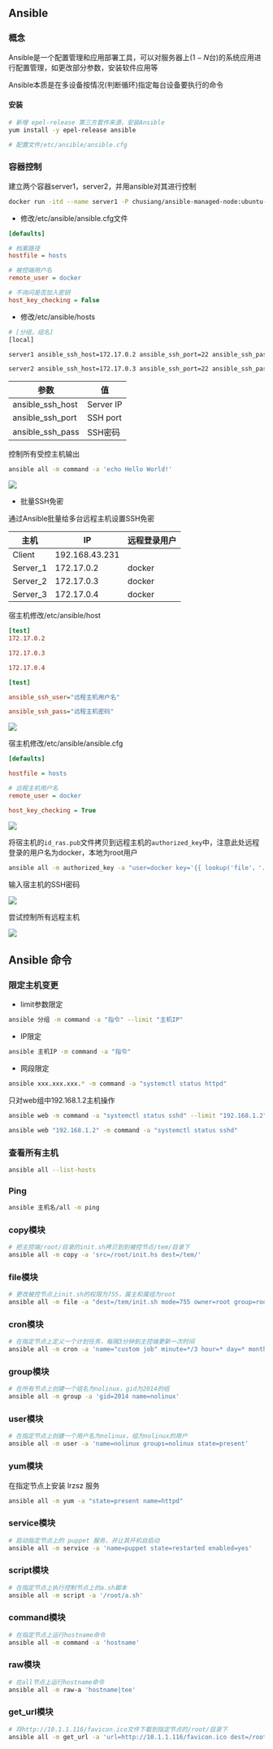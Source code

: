 <!--
 * @Description: 
 * @Version: 1.0
 * @Author: DaLao
 * @Email: dalao_li@163.com
 * @Date: 2021-03-08 09:36:50
 * @LastEditors: DaLao
 * @LastEditTime: 2022-07-01 22:33:17
-->


## Ansible



### 概念


Ansible是一个配置管理和应用部署工具，可以对服务器上($1-N$台)的系统应用进行配置管理，如更改部分参数，安装软件应用等

Ansible本质是在多设备按情况(判断循环)指定每台设备要执行的命令


#### 安装

```sh
# 新增 epel-release 第三方套件来源，安装Ansible
yum install -y epel-release ansible

# 配置文件/etc/ansible/ansible.cfg
```



### 容器控制


建立两个容器server1，server2，并用ansible对其进行控制

```sh
docker run -itd --name server1 -P chusiang/ansible-managed-node:ubuntu-14.04
```

- 修改/etc/ansible/ansible.cfg文件

```ini
[defaults]

# 档案路径
hostfile = hosts

# 被控端用户名
remote_user = docker

# 不询问是否加入密钥
host_key_checking = False
```


- 修改/etc/ansible/hosts

```sh
# [分组，组名]
[local]

server1 ansible_ssh_host=172.17.0.2 ansible_ssh_port=22 ansible_ssh_pass=docker

server2 ansible_ssh_host=172.17.0.3 ansible_ssh_port=22 ansible_ssh_pass=docker
```

| 参数             | 值        |
| ---------------- | --------- |
| ansible_ssh_host | Server IP |
| ansible_ssh_port | SSH port  |
| ansible_ssh_pass | SSH密码   |

控制所有受控主机输出

```sh
ansible all -m command -a 'echo Hello World!'
```

![](https://cdn.hurra.ltd/img/20210308100822.png)


- 批量SSH免密

通过Ansible批量给多台远程主机设置SSH免密

| 主机     | IP             | 远程登录用户 |
| -------- | -------------- | ------------ |
| Client   | 192.168.43.231 |              |
| Server_1 | 172.17.0.2     | docker       |
| Server_2 | 172.17.0.3     | docker       |
| Server_3 | 172.17.0.4     | docker       |


宿主机修改/etc/ansible/host

```ini
[test]
172.17.0.2

172.17.0.3

172.17.0.4

[test]

ansible_ssh_user="远程主机用户名"

ansible_ssh_pass="远程主机密码"
```

![](https://cdn.hurra.ltd/img/20210310120137.png)

宿主机修改/etc/ansible/ansible.cfg

```ini
[defaults]

hostfile = hosts

# 远程主机用户名
remote_user = docker

host_key_checking = True
```

![](https://cdn.hurra.ltd/img/20210310120159.png)

将宿主机的`id_ras.pub`文件拷贝到远程主机的`authorized_key`中，注意此处远程登录的用户名为docker，本地为root用户

```sh
ansible all -m authorized_key -a "user=docker key='{{ lookup('file'，'.ssh/id_ras.pub') }}'" -k
```

输入宿主机的SSH密码

![](https://cdn.hurra.ltd/img/20210310115926.png)

尝试控制所有远程主机

![](https://cdn.hurra.ltd/img/20210310100850.png)



## Ansible 命令



### 限定主机变更


- limit参数限定

```sh
ansible 分组 -m command -a "指令" --limit "主机IP"
```


- IP限定

```sh
ansible 主机IP -m command -a "指令"
```


- 网段限定

```sh
ansible xxx.xxx.xxx.* -m command -a "systemctl status httpd"
```

只对web组中192.168.1.2主机操作

```sh
ansible web -m command -a "systemctl status sshd" --limit "192.168.1.2"

ansible web "192.168.1.2" -m command -a "systemctl status sshd"
```


### 查看所有主机

```sh
ansible all --list-hosts
```


### Ping

```sh
ansible 主机名/all -m ping
```


### copy模块

```sh
# 把主控端/root/目录的init.sh拷贝到到被控节点/tem/目录下
ansible all -m copy -a 'src=/root/init.hs dest=/tem/'
```


### file模块

```sh
# 更改被控节点上init.sh的权限为755，属主和属组为root
ansible all -m file -a "dest=/tem/init.sh mode=755 owner=root group=root"
```


### cron模块

```sh
# 在指定节点上定义一个计划任务，每隔3分钟到主控端更新一次时间
ansible all -m cron -a 'name="custom job" minute=*/3 hour=* day=* month=* weekday=* job="/usr/sbin/ntpdate 172.16.254.139"'
```


### group模块

```sh
# 在所有节点上创建一个组名为nolinux，gid为2014的组
ansible all -m group -a 'gid=2014 name=nolinux'
```


### user模块

```sh
# 在指定节点上创建一个用户名为nolinux，组为nolinux的用户
ansible all -m user -a 'name=nolinux groups=nolinux state=present'
```


### yum模块

在指定节点上安装 lrzsz 服务

```sh
ansible all -m yum -a "state=present name=httpd"
```


### service模块

```sh
# 启动指定节点上的 puppet 服务，并让其开机自启动
ansible all -m service -a 'name=puppet state=restarted enabled=yes'
```


### script模块

```sh
# 在指定节点上执行控制节点上的a.sh脚本
ansible all -m script -a '/root/a.sh'
```


### command模块

```sh
# 在指定节点上运行hostname命令
ansible all -m command -a 'hostname'
```


### raw模块

```sh
# 在all节点上运行hostname命令
ansible all -m raw-a 'hostname|tee'
```


### get_url模块

```sh
# 将http://10.1.1.116/favicon.ico文件下载到指定节点的/root/目录下
ansible all -m get_url -a 'url=http://10.1.1.116/favicon.ico dest=/root/'
```